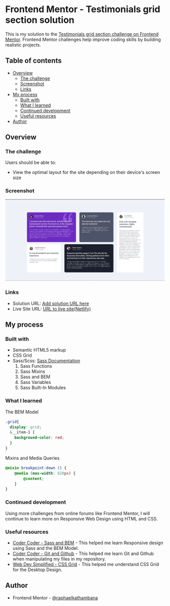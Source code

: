 # Frontend Mentor - Testimonials grid section solution

This is my solution to the [Testimonials grid section challenge on Frontend Mentor](https://www.frontendmentor.io/challenges/testimonials-grid-section-Nnw6J7Un7). Frontend Mentor challenges help improve coding skills by building realistic projects. 

## Table of contents

- [Overview](#overview)
  - [The challenge](#the-challenge)
  - [Screenshot](#screenshot)
  - [Links](#links)
- [My process](#my-process)
  - [Built with](#built-with)
  - [What I learned](#what-i-learned)
  - [Continued development](#continued-development)
  - [Useful resources](#useful-resources)
- [Author](#author)

## Overview

### The challenge

Users should be able to:

- View the optimal layout for the site depending on their device's screen size

### Screenshot

![Screenshot of the final design made](./images/screenshot.png)


### Links

- Solution URL: [Add solution URL here](https://your-solution-url.com)
- Live Site URL: [URL to live site(Netlify)](https://thunderous-melba-17ce53.netlify.app/)

## My process

### Built with

- Semantic HTML5 markup
- CSS Grid
- Sass/Scss: [Sass Documentation](https://sass-lang.com/)
  1. Sass Functions
  2. Sass Mixins
  3. Sass and BEM
  4. Sass Variables
  5. Sass Built-In Modules

### What I learned

The BEM Model
```scss
.grid{
  display: grid;
  &__item-1 {
    background-color: red;
  }
}
```
Mixins and Media Queries
```scss
@mixin breakpoint-down () {
    @media (max-width: 820px) {
        @content;
    }
}
```

### Continued development

Using more challenges from online forums like Frontend Mentor, I will continue to learn more on Responsive Web Design using HTML and CSS.

### Useful resources

- [Coder Coder - Sass and BEM](https://youtu.be/jfMHA8SqUL4) - This helped me learn Responsive design using Sass and the BEM Model.
- [Coder Coder - Git and Github](https://youtu.be/8Dd7KRpKeaE) - This helped me learn Git and Github when manipulating my files in my repository.
- [Web Dev Simplified - CSS Grid](https://youtu.be/9zBsdzdE4sM) - This helped me understand CSS Grid for the Desktop Design.

## Author

<!-- - Website - [Add your name here](https://www.your-site.com) -->
- Frontend Mentor - [@raphaelkathambana](https://www.frontendmentor.io/profile/raphaelkathambana)